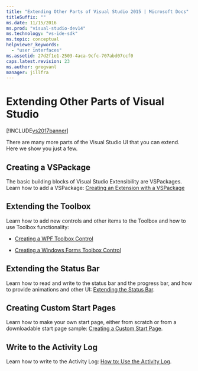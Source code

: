 ```yaml
---
title: "Extending Other Parts of Visual Studio 2015 | Microsoft Docs"
titleSuffix: ""
ms.date: 11/15/2016
ms.prod: "visual-studio-dev14"
ms.technology: "vs-ide-sdk"
ms.topic: conceptual
helpviewer_keywords:
  - "user interfaces"
ms.assetid: 27d2f1e1-2503-4aca-9cfc-707abd07ccf0
caps.latest.revision: 23
ms.author: gregvanl
manager: jillfra
---
```

# Extending Other Parts of Visual Studio
[!INCLUDE[vs2017banner](../includes/vs2017banner.md)]

There are many more parts of the Visual Studio UI that you can extend. Here we show you just a few.

## Creating a VSPackage
 The basic building blocks of Visual Studio Extensibility are VSPackages.  Learn how to add a VSPackage: [Creating an Extension with a VSPackage](../extensibility/creating-an-extension-with-a-vspackage.md)

## Extending the Toolbox
 Learn how to add new controls and other items to the Toolbox and how to use Toolbox functionality:

-   [Creating a WPF Toolbox Control](../extensibility/creating-a-wpf-toolbox-control.md)

-   [Creating a Windows Forms Toolbox Control](../extensibility/creating-a-windows-forms-toolbox-control.md)

## Extending the Status Bar
 Learn how to read and write to the status bar and the progress bar, and how to provide animations and other UI: [Extending the Status Bar](../extensibility/extending-the-status-bar.md).

## Creating Custom Start Pages
 Learn how to make your own start page, either from scratch or from a downloadable start page sample: [Creating a Custom Start Page](../extensibility/creating-a-custom-start-page.md).

## Write to the Activity Log
 Learn how to write to the Activity Log: [How to: Use the Activity Log](../extensibility/how-to-use-the-activity-log.md).

